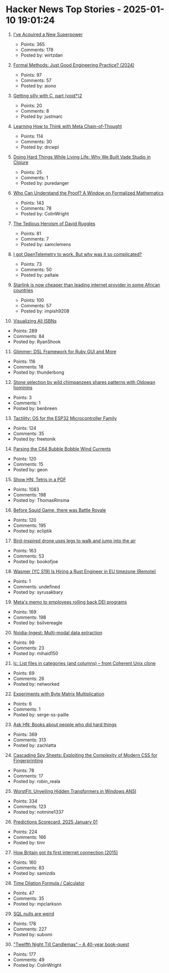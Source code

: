 # Hacker News Top Stories - 2025-01-10 19:01:24

1. [I've Acquired a New Superpower](https://danielwirtz.com/blog/spot-the-difference-superpower)
   - Points: 365
   - Comments: 178
   - Posted by: wirtzdan

2. [Formal Methods: Just Good Engineering Practice? (2024)](https://brooker.co.za/blog/2024/04/17/formal)
   - Points: 97
   - Comments: 57
   - Posted by: aiono

3. [Getting silly with C, part (void*)2](https://lcamtuf.substack.com/p/getting-silly-with-c-part-void2)
   - Points: 20
   - Comments: 8
   - Posted by: justmarc

4. [Learning How to Think with Meta Chain-of-Thought](https://arxiv.org/abs/2501.04682)
   - Points: 114
   - Comments: 30
   - Posted by: drcwpl

5. [Doing Hard Things While Living Life: Why We Built Vade Studio in Clojure](https://bytes.vadelabs.com/doing-hard-things-while-living-life-why-we-built-vade-studio-in-clojure/)
   - Points: 25
   - Comments: 1
   - Posted by: puredanger

6. [Who Can Understand the Proof? A Window on Formalized Mathematics](https://writings.stephenwolfram.com/2025/01/who-can-understand-the-proof-a-window-on-formalized-mathematics/)
   - Points: 143
   - Comments: 78
   - Posted by: ColinWright

7. [The Tedious Heroism of David Ruggles](https://commonplace.online/article/the-tedious-heroism-of-david-ruggles/)
   - Points: 81
   - Comments: 7
   - Posted by: samclemens

8. [I got OpenTelemetry to work. But why was it so complicated?](https://iconsolutions.com/blog/i-got-opentelemetry-to-work-but-why-was-it-so-complicated/)
   - Points: 73
   - Comments: 50
   - Posted by: paltaie

9. [Starlink is now cheaper than leading internet provider in some African countries](https://restofworld.org/2025/starlink-cheaper-internet-africa/)
   - Points: 100
   - Comments: 57
   - Posted by: impish9208

10. [Visualizing All ISBNs](https://annas-archive.org/blog/all-isbns.html)
   - Points: 289
   - Comments: 84
   - Posted by: RyanShook

11. [Glimmer: DSL Framework for Ruby GUI and More](https://github.com/AndyObtiva/glimmer)
   - Points: 116
   - Comments: 18
   - Posted by: thunderbong

12. [Stone selection by wild chimpanzees shares patterns with Oldowan hominins](https://www.sciencedirect.com/science/article/pii/S0047248424001337)
   - Points: 3
   - Comments: 1
   - Posted by: benbreen

13. [Tactility: OS for the ESP32 Microcontroller Family](https://tactility.one/#/)
   - Points: 124
   - Comments: 35
   - Posted by: freetonik

14. [Parsing the C64 Bubble Bobble Wind Currents](http://geon.github.io/programming/2025/01/05/bubble-bobble-c64-wind)
   - Points: 120
   - Comments: 15
   - Posted by: geon

15. [Show HN: Tetris in a PDF](https://th0mas.nl/downloads/pdftris.pdf)
   - Points: 1083
   - Comments: 198
   - Posted by: ThomasRinsma

16. [Before Squid Game, there was Battle Royale](https://www.tokyoweekender.com/entertainment/movies-tv/before-squid-game-there-was-battle-royale/)
   - Points: 120
   - Comments: 195
   - Posted by: ecliptik

17. [Bird-inspired drone uses legs to walk and jump into the air](https://spectrum.ieee.org/bird-drone)
   - Points: 163
   - Comments: 53
   - Posted by: bookofjoe

18. [Wasmer (YC S19) Is Hiring a Rust Engineer in EU timezone (Remote)](https://www.workatastartup.com/jobs/41643)
   - Points: 1
   - Comments: undefined
   - Posted by: syrusakbary

19. [Meta's memo to employees rolling back DEI programs](https://www.axios.com/2025/01/10/meta-dei-memo-employees-programs)
   - Points: 169
   - Comments: 198
   - Posted by: bsilvereagle

20. [Nvidia-Ingest: Multi-modal data extraction](https://github.com/NVIDIA/nv-ingest)
   - Points: 99
   - Comments: 23
   - Posted by: mihaid150

21. [lc: List files in categories (and columns) – from Coherent Unix clone](https://github.com/gdm85/lc)
   - Points: 69
   - Comments: 26
   - Posted by: networked

22. [Experiments with Byte Matrix Multiplication](https://github.com/serge-sans-paille/i8mm)
   - Points: 6
   - Comments: 1
   - Posted by: serge-ss-paille

23. [Ask HN: Books about people who did hard things](undefined)
   - Points: 369
   - Comments: 313
   - Posted by: zachlatta

24. [Cascading Spy Sheets: Exploiting the Complexity of Modern CSS for Fingerprinting](https://cispa.de/en/research/publications/84162-cascading-spy-sheets-exploiting-the-complexity-of-modern-css-for-email-and-browser-fingerprinting)
   - Points: 78
   - Comments: 17
   - Posted by: robin_reala

25. [WorstFit: Unveiling Hidden Transformers in Windows ANSI](https://blog.orange.tw/posts/2025-01-worstfit-unveiling-hidden-transformers-in-windows-ansi/)
   - Points: 334
   - Comments: 123
   - Posted by: notmine1337

26. [Predictions Scorecard, 2025 January 01](https://rodneybrooks.com/predictions-scorecard-2025-january-01/)
   - Points: 224
   - Comments: 166
   - Posted by: timr

27. [How Britain got its first internet connection (2015)](https://theconversation.com/how-britain-got-its-first-internet-connection-by-the-late-pioneer-who-created-the-first-password-on-the-internet-45404)
   - Points: 160
   - Comments: 83
   - Posted by: samizdis

28. [Time Dilation Formula / Calculator](https://timedilationformula.com/)
   - Points: 47
   - Comments: 35
   - Posted by: mpclarkson

29. [SQL nulls are weird](https://jirevwe.github.io/sql-nulls-are-weird.html)
   - Points: 178
   - Comments: 227
   - Posted by: subomi

30. ["Twelfth Night Till Candlemas" – A 40-year book-quest](https://davidallengreen.com/2024/12/twelfth-night-till-candlemas-the-story-of-a-forty-year-book-quest-and-of-its-remarkable-ending/)
   - Points: 177
   - Comments: 49
   - Posted by: ColinWright


